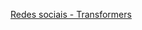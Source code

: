 [Redes sociais - Transformers](https://www.figma.com/file/f2e7mxDHXa8YHKkZuT98Ff/Redes-sociais---Transformers?node-id=0%3A1)
